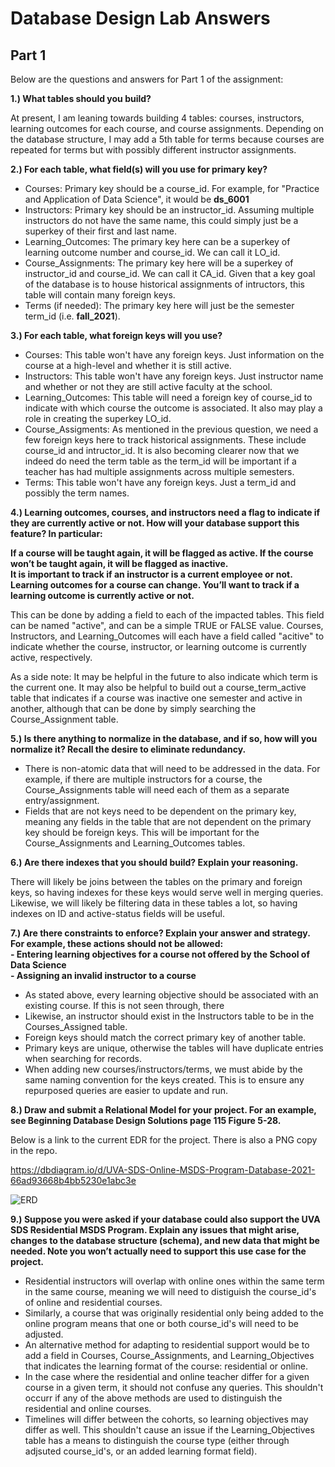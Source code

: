 # Database Design Lab Answers  

## Part 1  
Below are the questions and answers for Part 1 of the assignment:  

**1.) What tables should you build?**  

At present, I am leaning towards building 4 tables: courses, instructors, learning outcomes for each course, and course assignments. Depending on the database structure, I may add a 5th table for terms because courses are repeated for terms but with possibly different instructor assignments.   

**2.) For each table, what field(s) will you use for primary key?**  
- Courses: Primary key should be a course_id. For example, for "Practice and Application of Data Science", it would be **ds_6001**
- Instructors: Primary key should be an instructor_id. Assuming multiple instructors do not have the same name, this could simply just be a superkey of their first and last name.
- Learning_Outcomes: The primary key here can be a superkey of learning outcome number and course_id. We can call it LO_id.
- Course_Assignments: The primary key here will be a superkey of instructor_id and course_id. We can call it CA_id. Given that a key goal of the database is to house historical assignments of intructors, this table will contain many foreign keys.
- Terms (if needed): The primary key here will just be the semester term_id (i.e. **fall_2021**).

**3.) For each table, what foreign keys will you use?**   
- Courses: This table won't have any foreign keys. Just information on the course at a high-level and whether it is still active.  
- Instructors: This table won't have any foreign keys. Just instructor name and whether or not they are still active faculty at the school.
- Learning_Outcomes: This table will need a foreign key of course_id to indicate with which course the outcome is associated. It also may play a role in creating the superkey LO_id.
- Course_Assigments: As mentioned in the previous question, we need a few foreign keys here to track historical assignments. These include course_id and intructor_id. It is also becoming clearer now that we indeed do need the term table as the term_id will be important if a teacher has had multiple assignments across multiple semesters.
- Terms: This table won't have any foreign keys. Just a term_id and possibly the term names.

**4.) Learning outcomes, courses, and instructors need a flag to indicate if they are currently active or not. How will your database support this feature? In particular:**    

**If a course will be taught again, it will be flagged as active. If the course won’t be taught again, it will be flagged as inactive.  
It is important to track if an instructor is a current employee or not.  
Learning outcomes for a course can change. You’ll want to track if a learning outcome is currently active or not.**

This can be done by adding a field to each of the impacted tables. This field can be named "active", and can be a simple TRUE or FALSE value. Courses, Instructors, and Learning_Outcomes will each have a field called "acitive" to indicate whether the course, instructor, or learning outcome is currently active, respectively.    

As a side note: It may be helpful in the future to also indicate which term is the current one. It may also be helpful to build out a course_term_active table that indicates if a course was inactive one semester and active in another, although that can be done by simply searching the Course_Assignment table.   

**5.) Is there anything to normalize in the database, and if so, how will you normalize it? Recall the desire to eliminate redundancy.**   

- There is non-atomic data that will need to be addressed in the data. For example, if there are multiple instructors for a course, the Course_Assignments table will need each of them as a separate entry/assignment.
- Fields that are not keys need to be dependent on the primary key, meaning any fields in the table that are not dependent on the primary key should be foreign keys. This will be important for the Course_Assignments and Learning_Outcomes tables.

**6.) Are there indexes that you should build? Explain your reasoning.**  

There will likely be joins between the tables on the primary and foreign keys, so having indexes for these keys would serve well in merging queries. Likewise, we will likely be filtering data in these tables a lot, so having indexes on ID and active-status fields will be useful.  

**7.) Are there constraints to enforce? Explain your answer and strategy.**  
**For example, these actions should not be allowed:**  
**- Entering learning objectives for a course not offered by the School of Data Science**  
**- Assigning an invalid instructor to a course**   

- As stated above, every learning objective should be associated with an existing course. If this is not seen through, there
- Likewise, an instructor should exist in the Instructors table to be in the Courses_Assigned table.
- Foreign keys should match the correct primary key of another table.
- Primary keys are unique, otherwise the tables will have duplicate entries when searching for records. 
- When adding new courses/instructors/terms, we must abide by the same naming convention for the keys created. This is to ensure any repurposed queries are easier to update and run.

**8.) Draw and submit a Relational Model for your project. For an example, see Beginning Database Design Solutions page 115 Figure 5-28.**  

Below is a link to the current EDR for the project. There is also a PNG copy in the repo.  

https://dbdiagram.io/d/UVA-SDS-Online-MSDS-Program-Database-2021-66ad93668b4bb5230e1abc3e   

![ERD](https://github.com/vinylrishi/database_design_lab/blob/main/UVA%20SDS%20Online%20MSDS%20Program%20Database%202021.png)  

**9.) Suppose you were asked if your database could also support the UVA SDS Residential MSDS Program. Explain any issues that might arise, changes to the database structure (schema), and new data that might be needed. Note you won’t actually need to support this use case for the project.**  

- Residential instructors will overlap with online ones within the same term in the same course, meaning we will need to distiguish the course_id's of online and residential courses.
- Similarly, a course that was originally residential only being added to the online program means that one or both course_id's will need to be adjusted.
- An alternative method for adapting to residential support would be to add a field in Courses, Course_Assignments, and Learning_Objectives that indicates the learning format of the course: residential or online.
- In the case where the residential and online teacher differ for a given course in a given term, it should not confuse any queries. This shouldn't occurr if any of the above methods are used to distinguish the residential and online courses.
- Timelines will differ between the cohorts, so learning objectives may differ as well. This shouldn't cause an issue if the Learning_Objectives table has a means to distinguish the course type (either through adjsuted course_id's, or an added learning format field).

  





